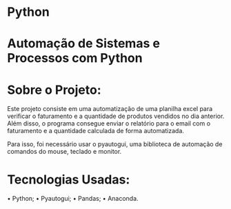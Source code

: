 # Python
 
# Automação de Sistemas e Processos com Python

# Sobre o Projeto: 

Este projeto consiste em uma automatização de uma planilha excel para verificar o faturamento e a quantidade de produtos vendidos no dia anterior. Além disso, o programa consegue enviar o relatório para o email com o faturamento e a quantidade calculada de forma automatizada.

Para isso, foi necessário usar o pyautogui, uma biblioteca de automação de comandos do mouse, teclado e monitor.

# Tecnologias Usadas:

• Python;
• Pyautogui;
• Pandas;
• Anaconda.

